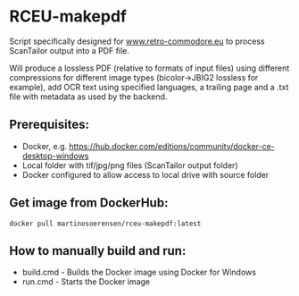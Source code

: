 # RCEU-makepdf
Script specifically designed for www.retro-commodore.eu to process ScanTailor output into a PDF file.

Will produce a lossless PDF (relative to formats of input files) using different compressions for different image types (bicolor->JBIG2 lossless for example), add OCR text using specified languages, a trailing page and a .txt file with metadata as used by the backend.

## Prerequisites:
- Docker, e.g. https://hub.docker.com/editions/community/docker-ce-desktop-windows
- Local folder with tif/jpg/png files (ScanTailor output folder)
- Docker configured to allow access to local drive with source folder

## Get image from DockerHub:
`docker pull martinosoerensen/rceu-makepdf:latest`

## How to manually build and run:
- build.cmd - Builds the Docker image using Docker for Windows
- run.cmd - Starts the Docker image
